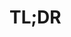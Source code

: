 <!--
 FileName:      readme
 Author:        8ucchiman
 CreatedDate:   2024-06-17 23:56:38
 LastModified: 2024-06-17 23:57:47
 Reference:     https://qiita.com/Qiita/items/c686397e4a0f4f11683d
 Description:   ---
-->


# TL;DR

